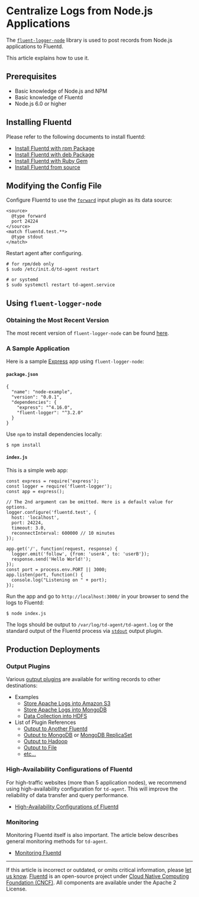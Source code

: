 # Centralize Logs from Node.js Applications

The [`fluent-logger-node`](https://github.com/fluent/fluent-logger-node)
library is used to post records from Node.js applications to Fluentd.

This article explains how to use it.


## Prerequisites

-   Basic knowledge of Node.js and NPM
-   Basic knowledge of Fluentd
-   Node.js 6.0 or higher


## Installing Fluentd

Please refer to the following documents to install fluentd:

-   [Install Fluentd with rpm Package](/install/install-by-rpm.md)
-   [Install Fluentd with deb Package](/install/install-by-deb.md)
-   [Install Fluentd with Ruby Gem](/install/install-by-gem.md)
-   [Install Fluentd from source](/install/install-from-source.md)


## Modifying the Config File

Configure Fluentd to use the [`forward`](/plugins/input/forward.md) input plugin
as its data source:

```
<source>
  @type forward
  port 24224
</source>
<match fluentd.test.**>
  @type stdout
</match>
```

Restart agent after configuring.

```
# for rpm/deb only
$ sudo /etc/init.d/td-agent restart

# or systemd
$ sudo systemctl restart td-agent.service
```


## Using `fluent-logger-node`


### Obtaining the Most Recent Version

The most recent version of `fluent-logger-node` can be found
[here](https://www.npmjs.com/package/fluent-logger).


### A Sample Application

Here is a sample [Express](http://expressjs.com/) app using `fluent-logger-node`:

#### `package.json`

```
{
  "name": "node-example",
  "version": "0.0.1",
  "dependencies": {
    "express": "^4.16.0",
    "fluent-logger": "^3.2.0"
  }
}
```

Use `npm` to install dependencies locally:

```
$ npm install
```


#### `index.js`

This is a simple web app:

```
const express = require('express');
const logger = require('fluent-logger');
const app = express();

// The 2nd argument can be omitted. Here is a default value for options.
logger.configure('fluentd.test', {
  host: 'localhost',
  port: 24224,
  timeout: 3.0,
  reconnectInterval: 600000 // 10 minutes
});

app.get('/', function(request, response) {
  logger.emit('follow', {from: 'userA', to: 'userB'});
  response.send('Hello World!');
});
const port = process.env.PORT || 3000;
app.listen(port, function() {
  console.log("Listening on " + port);
});
```

Run the app and go to `http://localhost:3000/` in your browser to send
the logs to Fluentd:

```
$ node index.js
```

The logs should be output to `/var/log/td-agent/td-agent.log` or the standard
output of the Fluentd process via [`stdout`](/plugins/output/stdout.md) output
plugin.


## Production Deployments


### Output Plugins

Various [output plugins](/plugins/output/README.md) are available for
writing records to other destinations:

-   Examples
    -   [Store Apache Logs into Amazon S3](/guides/apache-to-s3.md)
    -   [Store Apache Logs into MongoDB](/guides/apache-to-mongodb.md)
    -   [Data Collection into HDFS](/guides/http-to-hdfs.md)
-   List of Plugin References
    -   [Output to Another Fluentd](/plugins/output/forward.md)
    -   [Output to MongoDB](/plugins/output/mongo.md) or [MongoDB ReplicaSet](/plugins/output/mongo_replset.md)
    -   [Output to Hadoop](/plugins/output/webhdfs.md)
    -   [Output to File](/plugins/output/file.md)
    -   [etc...](http://fluentd.org/plugin/)


### High-Availability Configurations of Fluentd

For high-traffic websites (more than 5 application nodes), we recommend using
high-availability configuration for `td-agent`. This will improve the
reliability of data transfer and query performance.

-   [High-Availability Configurations of Fluentd](/deployment/high-availability.md)


### Monitoring

Monitoring Fluentd itself is also important. The article below describes
general monitoring methods for `td-agent`.

-   [Monitoring Fluentd](/deployment/monitoring.md)


------------------------------------------------------------------------

If this article is incorrect or outdated, or omits critical information, please
[let us know](https://github.com/fluent/fluentd-docs-gitbook/issues?state=open).
[Fluentd](http://www.fluentd.org/) is an open-source project under [Cloud Native
Computing Foundation (CNCF)](https://cncf.io/). All components are available
under the Apache 2 License.
